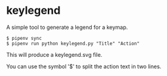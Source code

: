 # keylegend

A simple tool to generate a legend for a keymap.

```console
$ pipenv sync
$ pipenv run python keylegend.py "Title" "Action"
```

This will produce a keylegend.svg file.

You can use the symbol '$' to split the action text in two lines.
